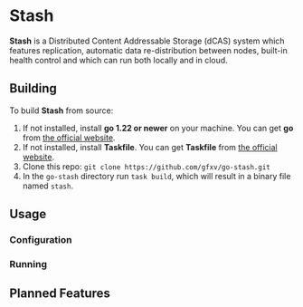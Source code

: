 # Stash

**Stash** is a Distributed Content Addressable Storage (dCAS) system which features replication, automatic data re-distribution between nodes, built-in health control and which can run both locally and in cloud.

## Building

To build **Stash** from source:

1) If not installed, install **go 1.22 or newer** on your machine. You can get **go** from [the official website](https://go.dev/doc/install).
2) If not installed, install **Taskfile**. You can get **Taskfile** from [the official website](https://taskfile.dev/installation/).
3) Clone this repo: `git clone https://github.com/gfxv/go-stash.git`
4) In the `go-stash` directory run `task build`, which will result in a binary file named `stash`.

## Usage

### Configuration

### Running

## Planned Features
